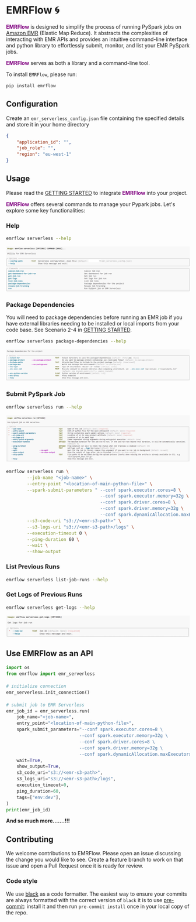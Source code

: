 # EMRFlow :cyclone:


<span style="color:purple;">**EMRFlow** </span> is designed to simplify the process of running PySpark jobs on [Amazon EMR](https://aws.amazon.com/emr/) (Elastic Map Reduce). It abstracts the complexities of interacting with EMR APIs and provides an intuitive command-line interface and python library to effortlessly submit, monitor, and list your EMR PySpark jobs.

<span style="color:purple;">**EMRFlow** </span> serves as both a library and a command-line tool.

To install `EMRFlow`, please run:

```bash
pip install emrflow
```
## Configuration

Create an `emr_serverless_config.json` file containing the specified details and store it in your home directory
```json
{
    "application_id": "",
    "job_role": "",
    "region": "eu-west-1"
}
```

## Usage
Please read the [GETTING STARTED](GETTING_STARTED.md) to integrate <span style="color:purple;">**EMRFlow** </span> into your project.

<span style="color:purple;">**EMRFlow** </span> offers several commands to manage your Pypark jobs. Let's explore some key functionalities:


### Help
```bash
emrflow serverless --help
```
![Serverless Options](images/emr-serverless-help.png)


### Package Dependencies

You will need to package dependencies before running an EMR job if you have external libraries needing to be installed or local imports from your code base. See Scenario 2-4 in [GETTING STARTED](GETTING_STARTED.md).
```bash
emrflow serverless package-dependencies --help
```
![Serverless Options](images/emr-serverless-package-dependencies-help.png)




### Submit PySpark Job
```bash
emrflow serverless run --help
```
![Serverless Options](images/emr-serverless-run-help.png)
```bash
emrflow serverless run \
        --job-name "<job-name>" \
        --entry-point "<location-of-main-python-file>" \
        --spark-submit-parameters " --conf spark.executor.cores=8 \
                                    --conf spark.executor.memory=32g \
                                    --conf spark.driver.cores=8 \
                                    --conf spark.driver.memory=32g \
                                    --conf spark.dynamicAllocation.maxExecutors=100" \
        --s3-code-uri "s3://<emr-s3-path>" \
        --s3-logs-uri "s3://<emr-s3-path>/logs" \
        --execution-timeout 0 \
        --ping-duration 60 \
        --wait \
        --show-output
```


### List Previous Runs
```bash
emrflow serverless list-job-runs --help
```

### Get Logs of Previous Runs
```bash
emrflow serverless get-logs --help
```
![Serverless Options](images/emr-serverless-logs-help.png)



## Use EMRFlow as an API
```Python
import os
from emrflow import emr_serverless

# initialize connection
emr_serverless.init_connection()

# submit job to EMR Serverless
emr_job_id = emr_serverless.run(
    job_name="<job-name>",
    entry_point="<location-of-main-python-file>",
    spark_submit_parameters="--conf spark.executor.cores=8 \
                            --conf spark.executor.memory=32g \
                            --conf spark.driver.cores=8 \
                            --conf spark.driver.memory=32g \
                            --conf spark.dynamicAllocation.maxExecutors=100",
    wait=True,
    show_output=True,
    s3_code_uri="s3://<emr-s3-path>",
    s3_logs_uri="s3://<emr-s3-path>/logs",
    execution_timeout=0,
    ping_duration=60,
    tags=["env:dev"],
)
print(emr_job_id)
```


**And so much more.......!!!**


## Contributing

We welcome contributions to EMRFlow. Please open an issue discussing the change you would like to see. Create a feature branch to work on that issue and open a Pull Request once it is ready for review.

### Code style

We use [black](https://black.readthedocs.io/en/stable/) as a code formatter. The easiest way to ensure your commits are always formatted with the correct version of `black` it is to use [pre-commit](https://pre-commit.com/): install it and then run `pre-commit install` once in your local copy of the repo.
